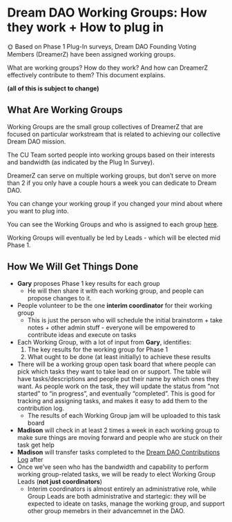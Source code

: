 # Dream DAO Working Groups: How they work + How to plug in

<aside>
🌞 Based on Phase 1 Plug-In surveys, Dream DAO Founding Voting Members (DreamerZ) have been assigned working groups.

What are working groups? How do they work? And how can DreamerZ effectively contribute to them? This document explains.

</aside>

**(all of this is subject to change)**

## What Are Working Groups

Working Groups are the small group collectives of DreamerZ that are focused on particular workstream that is related to achieving our collective Dream DAO mission.

The CU Team sorted people into working groups based on their interests and bandwidth (as indicated by the Plug In Survey).

DreamerZ can serve on multiple working groups, but don’t serve on more than 2 if you only have a couple hours a week you can dedicate to Dream DAO.

You can change your working group if you changed your mind about where you want to plug into.

You can see the Working Groups and who is assigned to each group [here](../Dream%20DAO%20Working%20Groups%20Home%20Season%201%204d1702104a2f4180a27e92b0510bd283.md).

Working Groups will eventually be led by Leads - which will be elected mid Phase 1. 

## How We Will Get Things Done

- **Gary** proposes Phase 1 key results for each group
    - He will then share it with each working group, and people can propose changes to it.
- People volunteer to be the one **interim coordinator** for their working group
    - This is just the person who will schedule the initial brainstorm + take notes + other admin stuff - everyone will be empowered to contribute ideas and execute on tasks
- Each Working Group, with a lot of input from **Gary**, identifies:
    1. The key results for the working group for Phase 1
    2. What ought to be done (at least initially) to achieve these results
- There will be a working group open task board that where people can pick which tasks they want to take lead on or support. The table will have tasks/descriptions and people put their name by which ones they want. As people work on the task, they will update the status from “not started” to “in progress”, and eventually “completed”. This is good for tracking and assigning tasks, and makes it easy to add them to the contribution log.
    - The results of each Working Group jam will be uploaded to this task board
- **Madison** will check in at least 2 times a week in each working group to make sure things are moving forward and people who are stuck on their task get help
- **Madison** will transfer tasks completed to the [Dream DAO Contributions Log](../Dream%20DAO%20Contributions%20Log%2079aa8266fcc44da3bb60c648c01cd522.md) after
- Once we’ve seen who has the bandwidth and capability to perform working group-related tasks, we will be ready to elect Working Group Leads (**not just coordinators**)
    - Interim coordinators is almost entirely an administrative role, while Group Leads are both administrative and startegic: they will be expected to ideate on tasks, manage the working group, and support other group memebrs in their advancemnet in the DAO.